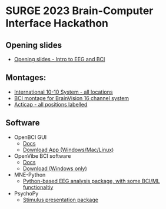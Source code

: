 # SURGE 2023 Brain-Computer Interface Hackathon

## Opening slides
- [Opening slides - Intro to EEG and BCI](assets/Brainhack_intro_2023.pdf)

## Montages:
- [International 10-10 System - all locations](assets/montages/International_10-10_system.png)
- [BCI montage for BrainVision 16 channel system](assets/montages/actiCap_montage_BCI16_V-amp.png)
- [Acticap - all positions labelled](assets/montages/actiCAP-64ch_montage.pdf)

## Software
- OpenBCI GUI
  - [Docs](https://docs.openbci.com/Software/OpenBCISoftware/GUIDocs/)
  - [Download App (Windows/Mac/Linux)](https://openbci.com/downloads)
- OpenVibe BCI software
  - [Docs](http://openvibe.inria.fr/documentation-index/)
  - [Download (Windows only)](http://openvibe.inria.fr/downloads/)
- MNE-Python
  - [Python-based EEG analysis package, with some BCI/ML functionaltiy](https://mne.tools/stable/index.html)
- PsychoPy
  - [Stimulus presentation package](https://www.psychopy.org/)
